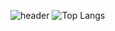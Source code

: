 ![header](https://capsule-render.vercel.app/api?type=wave&color=auto&height=300&section=header&text=I'mDongsu!Welcome&fontSize=90)
![Top Langs](https://github-readme-stats.vercel.app/api/top-langs/?username=anuraghazra&layout=compact)
